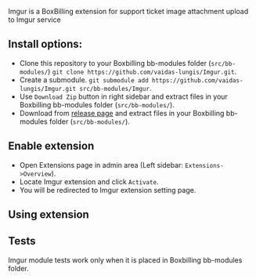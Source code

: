 Imgur is a BoxBilling extension for support ticket image attachment upload to Imgur service

## Install options:
* Clone this repository to your Boxbilling bb-modules folder (`src/bb-modules/`) `git clone https://github.com/vaidas-lungis/Imgur.git`.
* Create a submodule. `git submodule add https://github.com/vaidas-lungis/Imgur.git src/bb-modules/Imgur`.
* Use `Download Zip` button in right sidebar and extract files in your Boxbilling bb-modules folder (`src/bb-modules/`).
* Download from [release page](https://github.com/vaidas-lungis/Imgur/releases) and extract files in your Boxbilling bb-modules folder (`src/bb-modules/`).

## Enable extension
* Open Extensions page in admin area (Left sidebar: `Extensions->Overview`).
* Locate Imgur extension and click `Activate`.
* You will be redirected to Imgur extension setting page.

## Using extension


## Tests
Imgur module tests work only when it is placed in Boxbilling bb-modules folder.